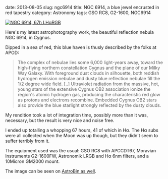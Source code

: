 date: 2013-08-05
slug: ngc6914
title: NGC 6914, a blue jewel encrusted in red tapestry
category: Astronomy
tags: GSO RC8, G2-1600, NGC6914

[![][0]][0]

Here's my latest astrophotography work, the beautiful reflection nebula NGC
6914, in Cygnus.

Dipped in a sea of red, this blue haven is thusly described by the folks at
APOD:

> The complex of nebulae lies some 6,000 light-years away, toward the
> high-flying northern constellation Cygnus and the plane of our Milky Way
> Galaxy. With foreground dust clouds in silhouette, both reddish hydrogen
> emission nebulae and dusty blue reflection nebulae fill the 1/2 degree wide
> field. [..] Ultraviolet radiation from the massive, hot, young stars of the
> extensive Cygnus OB2 association ionize the region's atomic hydrogen gas,
> producing the characteristic red glow as protons and electrons recombine.
> Embedded Cygnus OB2 stars also provide the blue starlight strongly reflected
> by the dusty clouds.

My rendition took a lot of integration time, possibly more than it was,
necessary, but the result is very nice and noise free.

I ended up totalling a whopping 67 hours, 41 of which in Hα. The Hα subs were
all collected when the Moon was up though, but they didn't seem to suffer
terribly from it.

The equipment used was the usual: GSO RC8 with APCCDT67, Moravian Instruments
G2-1600FW, Astronomik LRGB and Hα 6nm filters, and a 10Micron GM2000 mount.

The image can be seen on [AstroBin as well][1].

[0]: |filename|/images/2013_NGC6914.jpg "NGC 6914, 67h LHαRGB"
[1]: http://astrob.in/50888/ "NGC 6914 on AstroBin"

